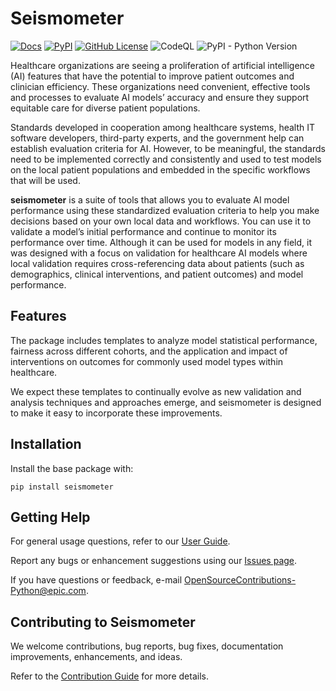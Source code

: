 # Seismometer

[![Docs](https://img.shields.io/badge/docs-stable-blue)](https://epic-open-source.github.io/seismometer/)
[![PyPI](https://img.shields.io/pypi/v/seismometer)](https://pypi.org/project/seismometer/)
[![GitHub License](https://img.shields.io/github/license/epic-open-source/seismometer)](https://github.com/epic-open-source/seismometer/blob/main/LICENSE.txt)
![CodeQL](https://github.com/epic-open-source/seismometer/workflows/CodeQL/badge.svg)
![PyPI - Python Version](https://img.shields.io/pypi/pyversions/seismometer)

Healthcare organizations are seeing a proliferation of artificial intelligence (AI) features that have the potential to improve patient outcomes and clinician efficiency. These organizations need convenient, effective tools and processes to evaluate AI models’ accuracy and ensure they support equitable care for diverse patient populations.

Standards developed in cooperation among healthcare systems, health IT software developers, third-party experts, and the government help can establish evaluation criteria for AI. However, to be meaningful, the standards need to be implemented correctly and consistently and used to test models on the local patient populations and embedded in the specific workflows that will be used.

**seismometer** is a suite of tools that allows you to evaluate AI model performance using these standardized evaluation criteria to help you make decisions based on your own local data and workflows. You can use it to validate a model’s initial performance and continue to monitor its performance over time. Although it can be used for models in any field, it was designed with a focus on validation for healthcare AI models where local validation requires cross-referencing data about patients (such as demographics, clinical interventions, and patient outcomes) and model performance.

## Features

The package includes templates to analyze model statistical performance, fairness across different cohorts, and the application and impact of interventions on outcomes for commonly used model types within healthcare.

We expect these templates to continually evolve as new validation and analysis techniques and approaches emerge, and seismometer is designed to make it easy to incorporate these improvements.  

## Installation

Install the base package with:

`pip install seismometer`

## Getting Help

For general usage questions, refer to our [User Guide](https://epic-open-source.github.io/seismometer/user_guide/index.html#user-guide).

Report any bugs or enhancement suggestions using our [Issues page](https://github.com/epic-open-source/seismometer/issues).  

If you have questions or feedback, e-mail <OpenSourceContributions-Python@epic.com>.

## Contributing to Seismometer

We welcome contributions, bug reports, bug fixes, documentation improvements, enhancements, and ideas.

Refer to the [Contribution Guide](https://epic-open-source.github.io/seismometer/development/index.html) for more details.
